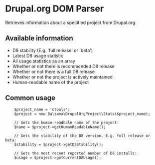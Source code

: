 # Drupal.org DOM Parser
Retrieves information about a specified project from Drupal.org.

## Available information
* D8 stability (E.g. 'full release' or 'beta')
* Latest D8 usage statistic
* All usage statistics as an array
* Whether or not there is recommended D8 release
* Whether or not there is a full D8 release
* Whether or not the project is actively maintained
* Human-readable name of the project

## Common usage

````
    $project_name = 'ctools';
    $project = new Balsama\DrupalOrgProject\Stats($project_name);
    
    // Gets the human-readbale name of the project:
    $name = $project->getHumanReadableName();
    
    // Gets the stability of the D8 version. E.g. full release or beta:
    $stability = $project->getD8Stability();
    
    // Gets the most recent reported number of D8 installs:
    $usage = $project->getCurrentD8Usage();
````